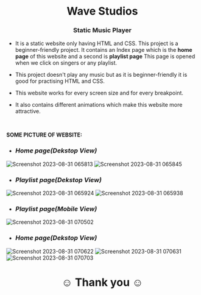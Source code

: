 <h1 align="center" id="title">Wave Studios</h1>
<h3 align="center" id="title2">Static Music Player</h3>

- <p id="description">It is a static website only having HTML and CSS. This project is a beginner-friendly project. It contains an Index page which is the <b>home page</b> of this website and a second is <b>playlist page</b> This page is opened when we click on singers or any playlist.</p>
- <p>This project doesn't play any music but as it is beginner-friendly it is good for practising HTML and CSS.</p>
- <p>This website works for every screen size and for every breakpoint. </p>
- <p>It also contains different animations which make this website more attractive.</p>
<br>
<p><b>SOME PICTURE OF WEBSITE:</b></p>

- <h3><i>Home page(Dekstop View)</i></h3>
![Screenshot 2023-08-31 065813](https://github.com/Os-7/Wave-Studios/assets/96040535/014c275c-7b49-4453-bc2e-29c143867ef2)
![Screenshot 2023-08-31 065845](https://github.com/Os-7/Wave-Studios/assets/96040535/207f5b18-3500-4ba1-a1d8-2c26ab83e932)

- <h3><i>Playlist page(Dekstop View)</i></h3>
![Screenshot 2023-08-31 065924](https://github.com/Os-7/Wave-Studios/assets/96040535/fa5af194-701c-43ef-bcf3-ca114cb155e9)
![Screenshot 2023-08-31 065938](https://github.com/Os-7/Wave-Studios/assets/96040535/eb885965-24ec-4d8e-934e-756e77eb1854)

- <h3><i>Playlist page(Mobile View)</i></h3>
![Screenshot 2023-08-31 070502](https://github.com/Os-7/Wave-Studios/assets/96040535/08234003-265b-4397-8f89-b96f0f664bac)

- <h3><i>Home page(Dekstop View)</i></h3>
![Screenshot 2023-08-31 070622](https://github.com/Os-7/Wave-Studios/assets/96040535/63c4abad-93c3-4661-8f9c-19304da9b143)
![Screenshot 2023-08-31 070631](https://github.com/Os-7/Wave-Studios/assets/96040535/9c9578bc-15bb-4405-8825-7cd6e304b675)
![Screenshot 2023-08-31 070703](https://github.com/Os-7/Wave-Studios/assets/96040535/a6318208-17d7-4cab-bce2-ecdbccb15d39)

# <h1 align="center">☺ Thank you ☺</h1>
